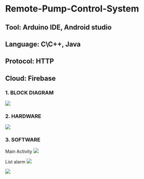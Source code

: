 # Remote-Pump-Control-System

## Tool: Arduino IDE, Android studio
## Language: C\C++, Java
## Protocol: HTTP
## Cloud: Firebase

### 1. BLOCK DIAGRAM
<img src="https://github.com/thanhphongK19/Remote-Pump-Control-System/assets/108928423/6d0c1d9b-0cd7-4340-a28a-a083220963c2">

### 2. HARDWARE
<img src="https://github.com/thanhphongK19/Remote-Pump-Control-System/assets/108928423/c72f8cd5-a520-4b3c-8f86-db7db8ba1f94">

### 3. SOFTWARE
Main Activity
<img src="https://github.com/thanhphongK19/Remote-Pump-Control-System/assets/108928423/8041510b-2f7a-4125-9030-55535d701866">

List alarm
<img src="https://github.com/thanhphongK19/Remote-Pump-Control-System/assets/108928423/e6082923-5773-4e0e-8e71-f90d74fe0e17">

<img src="https://github.com/thanhphongK19/Remote-Pump-Control-System/assets/108928423/71ea5b27-ed8c-4950-b3f4-3b3408f9a91a">
<img src="">
<img src="">

